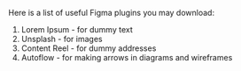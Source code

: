 Here is a list of useful Figma plugins you may download:
1. Lorem Ipsum - for dummy text
2. Unsplash - for images
3. Content Reel - for dummy addresses
4. Autoflow - for making arrows in diagrams and wireframes